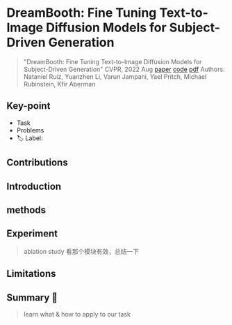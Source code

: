 # DreamBooth: Fine Tuning Text-to-Image Diffusion Models for Subject-Driven Generation

> "DreamBooth: Fine Tuning Text-to-Image Diffusion Models for Subject-Driven Generation" CVPR, 2022 Aug
> [paper](http://arxiv.org/abs/2208.12242v2) [code](https://dreambooth.github.io/) 
> [pdf](./2022_08_CVPR_DreamBooth--Fine-Tuning-Text-to-Image-Diffusion-Models-for-Subject-Driven-Generation.pdf)
> Authors: Nataniel Ruiz, Yuanzhen Li, Varun Jampani, Yael Pritch, Michael Rubinstein, Kfir Aberman

## Key-point

- Task
- Problems
- :label: Label:

## Contributions

## Introduction

## methods

## Experiment

> ablation study 看那个模块有效，总结一下

## Limitations

## Summary :star2:

> learn what & how to apply to our task

